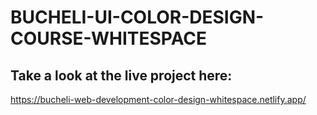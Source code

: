 # BUCHELI-UI-COLOR-DESIGN-COURSE-WHITESPACE

## Take a look at the live project here:
https://bucheli-web-development-color-design-whitespace.netlify.app/
